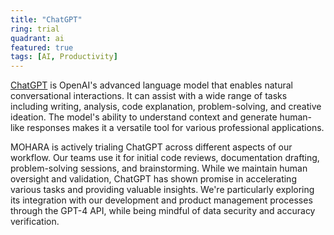 ```yaml
---
title: "ChatGPT"
ring: trial
quadrant: ai
featured: true
tags: [AI, Productivity]
---
```


[ChatGPT](https://chat.openai.com) is OpenAI's advanced language model that enables natural conversational interactions. It can assist with a wide range of tasks including writing, analysis, code explanation, problem-solving, and creative ideation. The model's ability to understand context and generate human-like responses makes it a versatile tool for various professional applications.

MOHARA is actively trialing ChatGPT across different aspects of our workflow. Our teams use it for initial code reviews, documentation drafting, problem-solving sessions, and brainstorming. While we maintain human oversight and validation, ChatGPT has shown promise in accelerating various tasks and providing valuable insights. We're particularly exploring its integration with our development and product management processes through the GPT-4 API, while being mindful of data security and accuracy verification.
